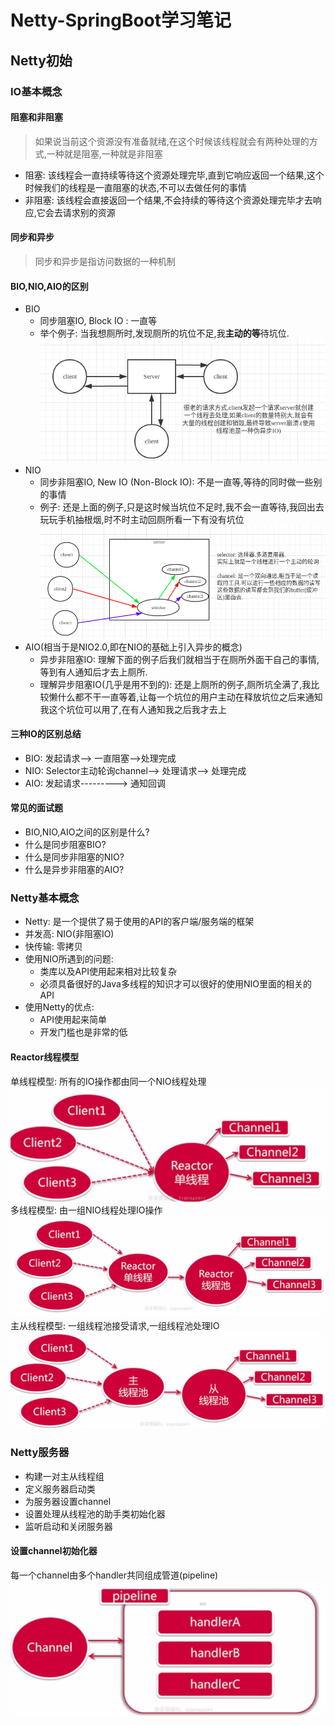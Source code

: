 # Netty-SpringBoot学习笔记
## Netty初始
### IO基本概念
#### 阻塞和非阻塞
>如果说当前这个资源没有准备就绪,在这个时候该线程就会有两种处理的方式,一种就是阻塞,一种就是非阻塞

* 阻塞: 该线程会一直持续等待这个资源处理完毕,直到它响应返回一个结果,这个时候我们的线程是一直阻塞的状态,不可以去做任何的事情
* 非阻塞: 该线程会直接返回一个结果,不会持续的等待这个资源处理完毕才去响应,它会去请求别的资源
#### 同步和异步
> 同步和异步是指访问数据的一种机制

#### BIO,NIO,AIO的区别
* BIO
    * 同步阻塞IO, Block IO : 一直等
    * 举个例子: 当我想厕所时,发现厕所的坑位不足,我**主动的等**待坑位.
![BIO](image/BIO.png)
* NIO
    * 同步非阻塞IO, New IO (Non-Block IO): 不是一直等,等待的同时做一些别的事情 
    * 例子: 还是上面的例子,只是这时候当坑位不足时,我不会一直等待,我回出去玩玩手机抽根烟,时不时主动回厕所看一下有没有坑位
![NIO](image/NIO.png)
* AIO(相当于是NIO2.0,即在NIO的基础上引入异步的概念)
    * 异步非阻塞IO: 理解下面的例子后我们就相当于在厕所外面干自己的事情,等到有人通知后才去上厕所. 
    * 理解异步阻塞IO(几乎是用不到的): 还是上厕所的例子,厕所坑全满了,我比较懒什么都不干一直等着,让每一个坑位的用户主动在释放坑位之后来通知我这个坑位可以用了,在有人通知我之后我才去上
#### 三种IO的区别总结
* BIO: 发起请求——> 一直阻塞——>处理完成
* NIO: Selector主动轮询channel——> 处理请求——> 处理完成
* AIO: 发起请求---------> 通知回调
#### 常见的面试题
* BIO,NIO,AIO之间的区别是什么?
* 什么是同步阻塞BIO?
* 什么是同步非阻塞的NIO?
* 什么是异步非阻塞的AIO?
### Netty基本概念
* Netty: 是一个提供了易于使用的API的客户端/服务端的框架
* 并发高: NIO(非阻塞IO)
* 快传输: 零拷贝
* 使用NIO所遇到的问题:
    * 类库以及API使用起来相对比较复杂
    * 必须具备很好的Java多线程的知识才可以很好的使用NIO里面的相关的API
* 使用Netty的优点:
    * API使用起来简单
    * 开发门槛也是非常的低
#### Reactor线程模型
单线程模型: 所有的IO操作都由同一个NIO线程处理
![单线程模型](image/单线程模型.png)
多线程模型: 由一组NIO线程处理IO操作
![多线程模型](image/多线程模型.png)
主从线程模型: 一组线程池接受请求,一组线程池处理IO
![主从线程模型](image/主从线程模型.png)
### Netty服务器

* 构建一对主从线程组
* 定义服务器启动类
* 为服务器设置channel
* 设置处理从线程池的助手类初始化器
* 监听启动和关闭服务器
#### 设置channel初始化器
每一个channel由多个handler共同组成管道(pipeline)
![](image/设置channel初始化.png)